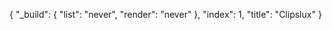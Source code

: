 {
  "_build": {
    "list": "never",
    "render": "never"
  },
  "index": 1,
  "title": "Clipslux"
}